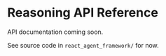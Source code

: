# Reasoning API Reference

API documentation coming soon.

See source code in `react_agent_framework/` for now.
